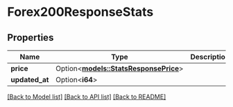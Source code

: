 # Forex200ResponseStats

## Properties

Name | Type | Description | Notes
------------ | ------------- | ------------- | -------------
**price** | Option<[**models::StatsResponsePrice**](StatsResponsePrice.md)> |  | [optional]
**updated_at** | Option<**i64**> |  | [optional]

[[Back to Model list]](../README.md#documentation-for-models) [[Back to API list]](../README.md#documentation-for-api-endpoints) [[Back to README]](../README.md)


